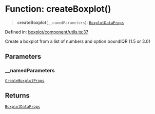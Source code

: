 # Function: createBoxplot()

> **createBoxplot**(`__namedParameters`): [`BoxplotDataProps`](../type-aliases/BoxplotDataProps.md)

Defined in: [boxplot/component/utils.ts:37](https://github.com/GeoDaCenter/openassistant/blob/2c73424721a2d454352fbebfbd647d2c7c73df8b/packages/echarts/src/boxplot/component/utils.ts#L37)

Create a boxplot from a list of numbers and option boundIQR (1.5 or 3.0)

## Parameters

### \_\_namedParameters

[`CreateBoxplotProps`](../type-aliases/CreateBoxplotProps.md)

## Returns

[`BoxplotDataProps`](../type-aliases/BoxplotDataProps.md)

